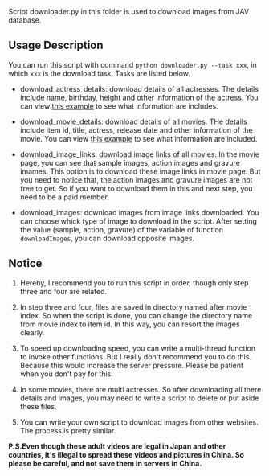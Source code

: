 Script downloader.py in this folder is used to download images from JAV database.

## Usage Description

You can run this script with command `python downloader.py --task xxx`, in which `xxx` is the download task. Tasks are listed below.

- download_actress_details: download details of all actresses. The details include name, birthday, height and other information of the actress. You can view [this example](https://xxx.xcity.jp/idol/detail/?id=1&style=simple) to see what information are includes.

- download_movie_details: download details of all movies. THe details include item id, title, actress, release date and other information of the movie. You can view [this example](https://xxx.xcity.jp/avod/detail/?id=1) to see what information are included.

- download_image_links: download image links of all movies. In the movie page, you can see that sample images, action images and gravure imames. This option is to download these image links in movie page. But you need to notice that, the action images and gravure images are not free to get. So if you want to download them in this and next step, you need to be a paid member.

- download_images: download images from image links downloaded. You can choose whick type of image to download in the script. After setting the value (sample, action, gravure) of the variable of function `downloadImages`, you can download opposite images.

## Notice

1.  Hereby, I recommend you to run this script in order, though only step three and four are related.

2.  In step three and four, files are saved in directory named after movie index. So when the script is done, you can change the directory name from movie index to item id. In this way, you can resort the images clearly.

3. To speed up downloading speed, you can write a multi-thread function to invoke other functions. But I really don't recommend you to do this. Because this would increase the server pressure. Please be patient when you don't pay for this.

4.  In some movies, there are multi actresses. So after downloading all there details and images, you may need to write a script to delete or put aside these files.

5.  You can write your own script to download images from other websites. The process is pretty similar.

**P.S.Even though these adult videos are legal in Japan and other countries, It's illegal to spread these videos and pictures in China. So please be careful, and not save them in servers in China.**
